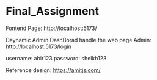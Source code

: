 # Final_Assignment

Fontend Page: http://localhost:5173/

Daynamic  Admin DashBorad handle the web page
Admin: http://localhost:5173/login

username: abir123
password: sheikh123

Reference design: https://amitjs.com/